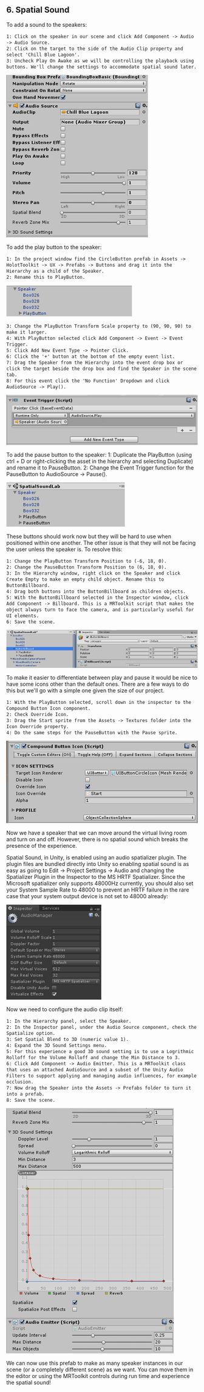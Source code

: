 ## 6. Spatial Sound

 To add a sound to the speakers:

    1: Click on the speaker in our scene and click Add Component -> Audio -> Audio Source.
    2: Click on the target to the side of the Audio Clip property and select 'Chill Blue Lagoon'.
    3: Uncheck Play On Awake as we will be controlling the playback using buttons. We'll change the settings to accommodate spatial sound later.

![Speaker audio source config](../media/10.png)


To add the play button to the speaker:

    1: In the project window find the CircleButton prefab in Assets -> HolotToolkit -> UX -> Prefabs -> Buttons and drag it into the Hierarchy as a child of the Speaker.
    2: Rename this to PlayButton.

![Speaker hierarchy](../media/11.png)

    3: Change the PlayButton Transform Scale property to (90, 90, 90) to make it larger.
    4: With PlayButton selected click Add Component -> Event -> Event Trigger.
    5: Click Add New Event Type -> Pointer Click.
    6: Click the '+' button at the bottom of the empty event list.
    7: Drag the Speaker from the Hierarchy into the event drop box or click the target beside the drop box and find the Speaker in the scene tab.
    8: For this event click the 'No Function' Dropdown and click AudioSource -> Play().

![Event trigger helper image](../media/12.png)

To add the pause button to the speaker:
    1: Duplicate the PlayButton (using ctrl + D or right-clicking the asset in the hierarchy and selecting Duplicate) and rename it to PauseButton.
    2: Change the Event Trigger function for the PauseButton to AudioSource -> Pause().

![Speaker hierarchy 2](../media/13.png)

These buttons should work now but they will be hard to use when positioned within one another. The other issue is that they will not be facing the user unless the speaker is. To resolve this:

    1: Change the PlayButton Transform Position to (-6, 18, 0).
    2: Change the PauseButton Transform Position to (6, 18, 0).
    3: In the Hierarchy window, right click on the Speaker and click Create Empty to make an empty child object. Rename this to ButtonBillboard.
    4: Drag both buttons into the ButtonBillboard as children objects.
    5: With the ButtonBillboard selected in the Inspector window, click Add Component -> Billboard. This is a MRToolkit script that makes the object always turn to face the camera, and is particularly useful for UI elements.
    6: Save the scene.
![Billboard hierarchy and transform config](../media/14.png)

To make it easier to differentiate between play and pause it would be nice to have some icons other than the default ones. There are a few ways to do this but we'll go with a simple one given the size of our project.

    1: With the PlayButton selected, scroll down in the inspector to the Compound Button Icon component.
    2: Check Override Icon.
    3: Drag the Start sprite from the Assets -> Textures folder into the Icon Override property.
    4: Do the same steps for the PauseButton with the Pause sprite.
![Icon config example](../media/iconConfig.png)

Now we have a speaker that we can move around the virtual living room and turn on and off. However, there is no spatial sound which breaks the presence of the experience. 

Spatial Sound, in Unity, is enabled using an audio spatializer plugin. The plugin files are bundled directly into Unity so enabling spatial sound is as easy as going to Edit -> Project Settings -> Audio and changing the Spatializer Plugin in the Inspector to the MS HRTF Spatializer. Since the Microsoft spatializer only supports 48000Hz currently, you should also set your System Sample Rate to 48000 to prevent an HRTF failure in the rare case that your system output device is not set to 48000 already:

![Spatial sound config](../media/audio-250px.png)

Now we need to configure the audio clip itself:

    1: In the Hierarchy panel, select the Speaker.
    2: In the Inspector panel, under the Audio Source component, check the Spatialize option.
    3: Set Spatial Blend to 3D (numeric value 1).
	4: Expand the 3D Sound Settings menu.
    5: For this experience a good 3D sound setting is to use a Logrithmic Rolloff for the Volume Rolloff and change the Min Distance to 3.
    6: Click Add Component -> Audio Emitter. This is a MRToolkit class that uses an attached AudioSource and a subset of the Unity Audio Filters to support applying and managing audio influences, for example occlusion.
    7: Now drag the Speaker into the Assets -> Prefabs folder to turn it into a prefab.
    8: Save the scene.

![Spatial sound audio emitter config](../media/15.png)

We can now use this prefab to make as many speaker instances in our scene (or a completely different scene) as we want. You can move them in the editor or using the MRToolkit controls during run time and experience the spatial sound!